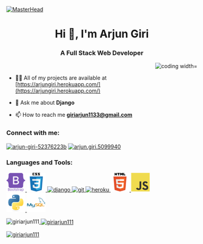 [![MasterHead](https://media-exp1.licdn.com/dms/image/C5616AQGV3TFI4b2yMg/profile-displaybackgroundimage-shrink_350_1400/0/1659460792486?e=1674086400&v=beta&t=htUtZkgqSMVzm8dAlKQ6djdnyg6sRHARgCJmIVN3E_0)](https://arjungiri.herokuapp.com/)
<h1 align="center">Hi 👋, I'm Arjun Giri</h1>
<h3 align="center">A Full Stack Web Developer</h3>
<img align="right"  src="https://images.squarespace-cdn.com/content/v1/5769fc401b631bab1addb2ab/1541580975837-LGDSGDVK6EI6PD4KK4W5/python-2.gif" alt="coding width="100%" height="350">

<p align="left"> <a href="https://twitter.com/" target="blank"><img src="https://img.shields.io/twitter/follow/?logo=twitter&style=for-the-badge" alt="" /></a> </p>

- 👨‍💻 All of my projects are available at [https://arjungiri.herokuapp.com/](https://arjungiri.herokuapp.com/)

- 💬 Ask me about **Django**

- 📫 How to reach me **giriarjun1133@gmail.com**

<h3 align="left">Connect with me:</h3>
<p align="left">
<a href="https://linkedin.com/in/arjun-giri-52376223b" target="blank"><img align="center" src="https://raw.githubusercontent.com/rahuldkjain/github-profile-readme-generator/master/src/images/icons/Social/linked-in-alt.svg" alt="arjun-giri-52376223b" height="30" width="40" /></a>
<a href="https://fb.com/arjun.giri.5099940" target="blank"><img align="center" src="https://raw.githubusercontent.com/rahuldkjain/github-profile-readme-generator/master/src/images/icons/Social/facebook.svg" alt="arjun.giri.5099940" height="30" width="40" /></a>
</p>

<h3 align="left">Languages and Tools:</h3>
<p align="left"> <a href="https://getbootstrap.com" target="_blank" rel="noreferrer"> <img src="https://raw.githubusercontent.com/devicons/devicon/master/icons/bootstrap/bootstrap-plain-wordmark.svg" alt="bootstrap" width="50" height="50"/> </a> <a href="https://www.w3schools.com/css/" target="_blank" rel="noreferrer"> <img src="https://raw.githubusercontent.com/devicons/devicon/master/icons/css3/css3-original-wordmark.svg" alt="css3" width="50" height="50"/> </a> <a href="https://www.djangoproject.com/" target="_blank" rel="noreferrer"> <img src="https://cdn.worldvectorlogo.com/logos/django.svg" alt="django" width="50" height="50"/> </a> <a href="https://git-scm.com/" target="_blank" rel="noreferrer"> <img src="https://www.vectorlogo.zone/logos/git-scm/git-scm-icon.svg" alt="git" width="50" height="50"/> </a> <a href="https://heroku.com" target="_blank" rel="noreferrer"> <img src="https://www.vectorlogo.zone/logos/heroku/heroku-icon.svg" alt="heroku" width="50" height="50"/> </a> <a href="https://www.w3.org/html/" target="_blank" rel="noreferrer"> <img src="https://raw.githubusercontent.com/devicons/devicon/master/icons/html5/html5-original-wordmark.svg" alt="html5" width="50" height="50"/> </a> <a href="https://developer.mozilla.org/en-US/docs/Web/JavaScript" target="_blank" rel="noreferrer"> <img src="https://raw.githubusercontent.com/devicons/devicon/master/icons/javascript/javascript-original.svg" alt="javascript" width="50" height="50"/> </a> <a href="https://www.python.org" target="_blank" rel="noreferrer"> <img src="https://raw.githubusercontent.com/devicons/devicon/master/icons/python/python-original.svg" alt="python" width="50" height="50"/> </a> <a href="https://www.mysql.com/" target="_blank" rel="noreferrer"> <img src="https://raw.githubusercontent.com/devicons/devicon/master/icons/mysql/mysql-original-wordmark.svg" alt="mysql" width="50" height="50"/> </p>

<p><img align="left" src="https://github-readme-stats.vercel.app/api/top-langs?username=giriarjun111&show_icons=true&locale=en&layout=compact" alt="giriarjun111" /></p>

<p>&nbsp;<img align="center" src="https://github-readme-stats.vercel.app/api?username=giriarjun111&show_icons=true&locale=en" alt="giriarjun111" /></p>

<p><img align="center" src="https://github-readme-streak-stats.herokuapp.com/?user=giriarjun111&" alt="giriarjun111" /></p>

